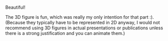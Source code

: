Beautiful! 

The 3D figure is fun, which was really my only intention for that part :). (Because they typically have to be represented in 2D anyway, I would not recommend using 3D figures in actual presentations or publications unless there is a strong justification and you can animate them.)
